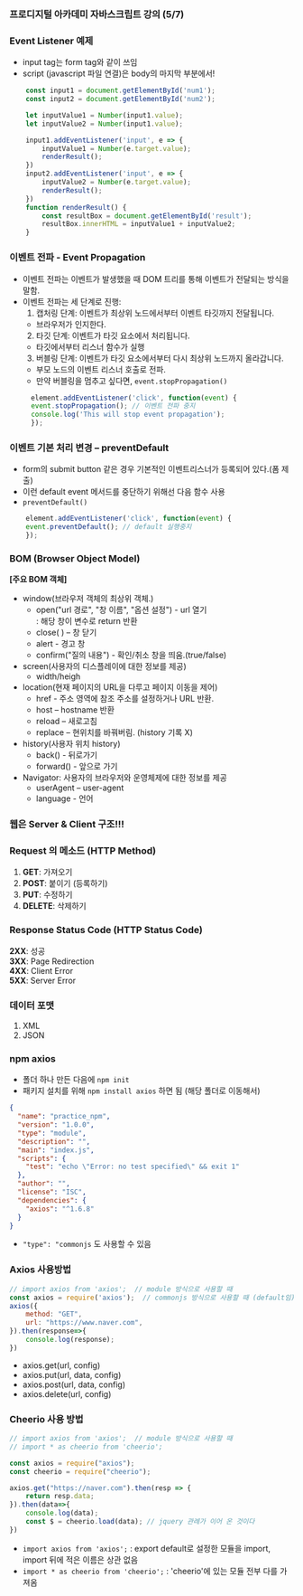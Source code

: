 ### 프로디지털 아카데미 자바스크립트 강의 (5/7)

### Event Listener 예제
- input tag는 form tag와 같이 쓰임
- script (javascript 파일 연결)은 body의 마지막 부분에서!
```jsx
    const input1 = document.getElementById('num1');
    const input2 = document.getElementById('num2');

    let inputValue1 = Number(input1.value);
    let inputValue2 = Number(input1.value);

    input1.addEventListener('input', e => {
        inputValue1 = Number(e.target.value);
        renderResult();
    })
    input2.addEventListener('input', e => {
        inputValue2 = Number(e.target.value);
        renderResult();
    })
    function renderResult() {
        const resultBox = document.getElementById('result');
        resultBox.innerHTML = inputValue1 + inputValue2;
    }
```

### 이벤트 전파 - Event Propagation  
- 이벤트 전파는 이벤트가 발생했을 때 DOM 트리를 통해 이벤트가 전달되는 방식을 말함. 
- 이벤트 전파는 세 단계로 진행:  
  1. 캡처링 단계: 이벤트가 최상위 노드에서부터 이벤트 타깃까지 전달됩니다.  
  - 브라우저가 인지한다.  
  2. 타깃 단계: 이벤트가 타깃 요소에서 처리됩니다.  
  - 타깃에서부터 리스너 함수가 실행  
  3. 버블링 단계: 이벤트가 타깃 요소에서부터 다시 최상위 노드까지 올라갑니다.  
  - 부모 노드의 이벤트 리스너 호출로 전파.  
  - 만약 버블링을 멈추고 싶다면, `event.stopPropagation()`  
  ```jsx
    element.addEventListener('click', function(event) {
    event.stopPropagation(); // 이벤트 전파 중지
    console.log('This will stop event propagation');
    });
  ```

### 이벤트 기본 처리 변경 – preventDefault
- form의 submit button 같은 경우 기본적인 이벤트리스너가 등록되어 있다.(폼 제출)  
- 이런 default event 메서드를 중단하기 위해선 다음 함수 사용  
- `preventDefault()`   
```jsx
    element.addEventListener('click', function(event) {
    event.preventDefault(); // default 실행중지
    });
```

### BOM (Browser Object Model)
**[주요 BOM 객체]**
- window(브라우저 객체의 최상위 객체.)  
  - open("url 경로", "창 이름", "옵션 설정") - url 열기  
  : 해당 창이 변수로 return 반환  
  - close( ) – 창 닫기  
  - alert - 경고 창  
  - confirm("질의 내용") - 확인/취소 창을 띄움.(true/false)  
- screen(사용자의 디스플레이에 대한 정보를 제공)  
  - width/heigh  
- location(현재 페이지의 URL을 다루고 페이지 이동을 제어)  
  - href - 주소 영역에 참조 주소를 설정하거나 URL 반환.  
  - host – hostname 반환  
  - reload – 새로고침  
  - replace – 현위치를 바꿔버림. (history 기록 X)  
- history(사용자 위치 history)  
  - back() - 뒤로가기  
  - forward() - 앞으로 가기  
- Navigator: 사용자의 브라우저와 운영체제에 대한 정보를 제공  
  - userAgent – user-agent  
  - language - 언어  


### 웹은 Server & Client 구조!!!

### Request 의 메소드 (HTTP Method)  
1. **GET**: 가져오기  
2. **POST**: 붙이기 (등록하기)  
3. **PUT**: 수정하기  
4. **DELETE**: 삭제하기  

### Response Status Code (HTTP Status Code)  
**2XX**: 성공  
**3XX**: Page Redirection  
**4XX**: Client Error  
**5XX**: Server Error  

### 데이터 포맷
1. XML
2. JSON


### npm axios
- 폴더 하나 만든 다음에 `npm init`  
- 패키지 설치를 위해 `npm install axios` 하면 됨 (해당 폴더로 이동해서)  
```json
{
  "name": "practice_npm",
  "version": "1.0.0",
  "type": "module",
  "description": "",
  "main": "index.js",
  "scripts": {
    "test": "echo \"Error: no test specified\" && exit 1"
  },
  "author": "",
  "license": "ISC",
  "dependencies": {
    "axios": "^1.6.8"
  }
}
```
- `"type": "commonjs` 도 사용할 수 있음  

### Axios 사용방법
```jsx
// import axios from 'axios';  // module 방식으로 사용할 때
const axios = require('axios');  // commonjs 방식으로 사용할 때 (default임)
axios({
    method: "GET",
    url: "https://www.naver.com",
}).then(response=>{
    console.log(response);
})
```
- axios.get(url, config)
- axios.put(url, data, config)
- axios.post(url, data, config)
- axios.delete(url, config)

### Cheerio 사용 방법
```jsx
// import axios from 'axios';  // module 방식으로 사용할 때
// import * as cheerio from 'cheerio';

const axios = require("axios");
const cheerio = require("cheerio"); 

axios.get("https://naver.com").then(resp => {
    return resp.data;
}).then(data=>{
    console.log(data);
    const $ = cheerio.load(data); // jquery 관례가 이어 온 것이다
})
```
- `import axios from 'axios';` : export default로 설정한 모듈을 import, import 뒤에 적은 이름은 상관 없음
- `import * as cheerio from 'cheerio';` : 'cheerio'에 있는 모듈 전부 다를 가져옴